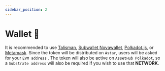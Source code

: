 ```yaml
---
sidebar_position: 2
---
```


# Wallet 💼​ 

It is recommended to use [Talisman](https://www.talisman.xyz/), [Subwallet](https://www.subwallet.app/),[Novawallet](https://www.subwallet.app/), [Polkadot.js](https://polkadot.js.org/), or [Metamask](https://metamask.io/). Since the token will be distributed on <code>Astar</code>, users will be asked for your <code>EVM address</code> . The token will also be active on <code>AssetHub Polkadot</code>, so a <code>Substrate address</code> will also be required if you wish to use that **NETWORK**.

